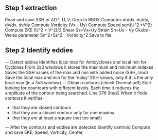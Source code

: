 ## Step 1 extraction
Read and save SSH or ADT, U, V, 
Crop to BBOX
Computes du/dx, du/dy, dv/dx, dv/dy
Compute Vorticity  (Vx - Uy)
Compute Speed sqrt(U^2 +V^2)
Compute EKE  (U^2 + V^2)/2
Shear Ss=Vx+Uy
Strain Sn=Ux - Vy
Okubo-Weiss parameter Sn^2+Ss^2 - Vorticity^2
Save to file

## Step 2 Identify eddies 
-- Detect eddies
Identifies local max for Anticyclones and local min for Cyclones
From 3x3 windows it stores the maximum and minimum indexes
Saves the SSH values of the max and min with added noise (SSH_rand)
Save the local max and min for the 'noisy' SSH values, only if it is the only local max (in a 3x3 window)
-- Obtain contours (check Overeal pdf)
Start looking for countours with different levels. Each time it
reduces the amplitude of the contour being searched.  Line 376 Step2
When it finds contours it verifies:
* that they are closed contours
* that they are a closed contour only for one maxima
* that they are at least a square (not too small)

-- After the contours and eddies are detected
Identify centroid
Compute and save EKE, Speed, Vorticity, Center,
